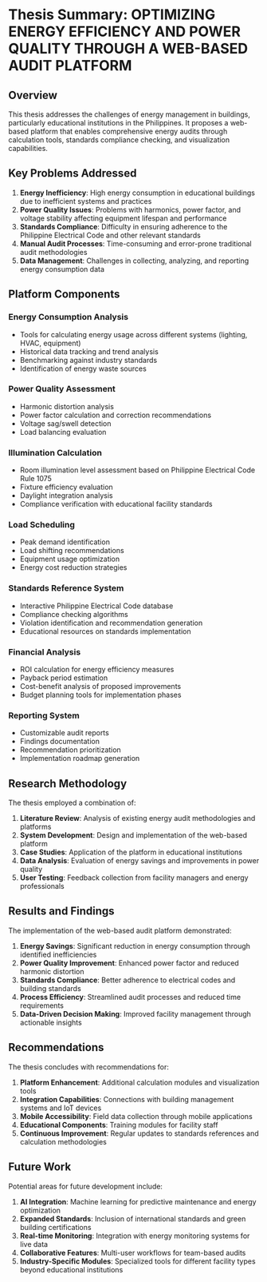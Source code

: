 # Thesis Summary: OPTIMIZING ENERGY EFFICIENCY AND POWER QUALITY THROUGH A WEB-BASED AUDIT PLATFORM

## Overview
This thesis addresses the challenges of energy management in buildings, particularly educational institutions in the Philippines. It proposes a web-based platform that enables comprehensive energy audits through calculation tools, standards compliance checking, and visualization capabilities.

## Key Problems Addressed
1. **Energy Inefficiency**: High energy consumption in educational buildings due to inefficient systems and practices
2. **Power Quality Issues**: Problems with harmonics, power factor, and voltage stability affecting equipment lifespan and performance
3. **Standards Compliance**: Difficulty in ensuring adherence to the Philippine Electrical Code and other relevant standards
4. **Manual Audit Processes**: Time-consuming and error-prone traditional audit methodologies
5. **Data Management**: Challenges in collecting, analyzing, and reporting energy consumption data

## Platform Components

### Energy Consumption Analysis
- Tools for calculating energy usage across different systems (lighting, HVAC, equipment)
- Historical data tracking and trend analysis
- Benchmarking against industry standards
- Identification of energy waste sources

### Power Quality Assessment
- Harmonic distortion analysis
- Power factor calculation and correction recommendations
- Voltage sag/swell detection
- Load balancing evaluation

### Illumination Calculation
- Room illumination level assessment based on Philippine Electrical Code Rule 1075
- Fixture efficiency evaluation
- Daylight integration analysis
- Compliance verification with educational facility standards

### Load Scheduling
- Peak demand identification
- Load shifting recommendations
- Equipment usage optimization
- Energy cost reduction strategies

### Standards Reference System
- Interactive Philippine Electrical Code database
- Compliance checking algorithms
- Violation identification and recommendation generation
- Educational resources on standards implementation

### Financial Analysis
- ROI calculation for energy efficiency measures
- Payback period estimation
- Cost-benefit analysis of proposed improvements
- Budget planning tools for implementation phases

### Reporting System
- Customizable audit reports
- Findings documentation
- Recommendation prioritization
- Implementation roadmap generation

## Research Methodology
The thesis employed a combination of:
1. **Literature Review**: Analysis of existing energy audit methodologies and platforms
2. **System Development**: Design and implementation of the web-based platform
3. **Case Studies**: Application of the platform in educational institutions
4. **Data Analysis**: Evaluation of energy savings and improvements in power quality
5. **User Testing**: Feedback collection from facility managers and energy professionals

## Results and Findings
The implementation of the web-based audit platform demonstrated:
1. **Energy Savings**: Significant reduction in energy consumption through identified inefficiencies
2. **Power Quality Improvement**: Enhanced power factor and reduced harmonic distortion
3. **Standards Compliance**: Better adherence to electrical codes and building standards
4. **Process Efficiency**: Streamlined audit processes and reduced time requirements
5. **Data-Driven Decision Making**: Improved facility management through actionable insights

## Recommendations
The thesis concludes with recommendations for:
1. **Platform Enhancement**: Additional calculation modules and visualization tools
2. **Integration Capabilities**: Connections with building management systems and IoT devices
3. **Mobile Accessibility**: Field data collection through mobile applications
4. **Educational Components**: Training modules for facility staff
5. **Continuous Improvement**: Regular updates to standards references and calculation methodologies

## Future Work
Potential areas for future development include:
1. **AI Integration**: Machine learning for predictive maintenance and energy optimization
2. **Expanded Standards**: Inclusion of international standards and green building certifications
3. **Real-time Monitoring**: Integration with energy monitoring systems for live data
4. **Collaborative Features**: Multi-user workflows for team-based audits
5. **Industry-Specific Modules**: Specialized tools for different facility types beyond educational institutions 